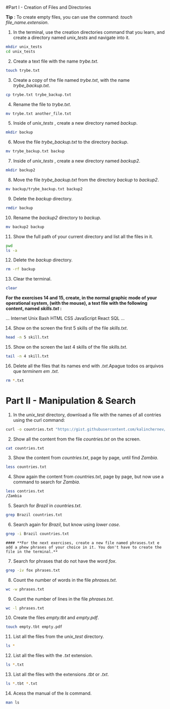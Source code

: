 #Part I - Creation of Files and Directories

**Tip** : To create empty files, you can use the command: *touch file_name.extension*.

1. In the terminal, use the creation directories command that you learn, and create a directory named *unix_tests* and navigate into it.

```sh
mkdir unix_tests
cd unix_tests
```

2.  Create a text file with the name *trybe.txt*.

```sh
touch trybe.txt
```

3.  Create a copy of the file named *trybe.txt*, with the name *trybe_backup.txt*.

```sh
cp trybe.txt trybe_backup.txt
```

4.  Rename the file to *trybe.txt*.

```sh
mv trybe.txt another_file.txt
```

5.  Inside of *unix_tests* , create a new directory named *backup*.

```sh
mkdir backup
```

6.  Move the file *trybe_backup.txt* to the directory *backup*.

```sh
mv trybe_backup.txt backup
```

7.  Inside of *unix_tests* , create a new directory named *backup2*.

```sh
mkdir backup2
```

8.  Move the file *trybe_backup.txt* from the directory *backup* to *backup2*.

```sh
mv backup/trybe_backup.txt backup2
```

9.  Delete the *backup* directory.

```sh
rmdir backup
```

10. Rename the *backup2* directory to *backup*.

```sh
mv backup2 backup
```

11. Show the full path of your current directory and list all the files in it.

```sh
pwd
ls -a
```

12. Delete the *backup* directory.

```sh
rm -rf backup
```

13. Clear the terminal.

```sh
clear
```


**For the exercises 14 and 15, create, in the normal graphic mode of your operational system, (with the mouse), a text file with the following content, named _skills.txt_ :**

...
Internet
Unix
Bash
HTML
CSS
JavaScript
React
SQL
...

14. Show on the screen the first 5 skills of the file *skills.txt*.

```sh
head -n 5 skill.txt
```

15. Show on the screen the last 4 skills of the file *skills.txt*.

```sh
tail -n 4 skill.txt
```

16. Delete all the files that its names end with *.txt*.Apague todos os arquivos que *terminem em .txt*.

```sh
rm *.txt
```

# Part II - Manipulation & Search

1.  In the *unix_test* directory, download a file with the names of all contries using the curl command:

```sh
curl -o countries.txt "https://gist.githubusercontent.com/kalinchernev/486393efcca01623b18d/raw/daa24c9fea66afb7d68f8d69f0c4b8eeb9406e83/countries"
```

2.  Show all the content from the file *countries.txt* on the screen.

```sh
cat countries.txt
```

3.  Show the content from *countries.txt*, page by page, until find *Zambia*.

```sh
less countries.txt
```

4.  Show again the content from *countries.txt*, page by page, but now use a command to search for *Zambia*.

```sh
less contries.txt
/Zambia
```

5.  Search for *Brazil* in *countries.txt*.

```sh
grep Brazil countries.txt
```

6.  Search again for *Brazil*, but know using *lower case*.

```sh
grep -i Brazil countries.txt
```

    #### **For the next exercises, create a new file named phrases.txt e add a phew phrases of your choice in it. You don't have to create the file in the terminal.**
    
7.  Search for phrases that do not have the word *fox*.

```sh
grep -iv fox phrases.txt
```

8.  Count the number of words in the file *phrases.txt*.

```sh
wc -w phrases.txt
```

9.  Count the number of lines in the file *phrases.txt*.

```sh
wc -l phrases.txt
```

10. Create the files *empty.tbt* and *empty.pdf*.

```sh
touch empty.tbt empty.pdf
```

11. List all the files from the *unix_test* directory.

```sh
ls *
```

12. List all the files with the *.txt* extension.

```sh
ls *.txt
```

13. List all the files with the extensions *.tbt* or *.txt*.

```sh
ls *.tbt *.txt
```

14. Acess the manual of the *ls* command.

```sh
man ls
```
